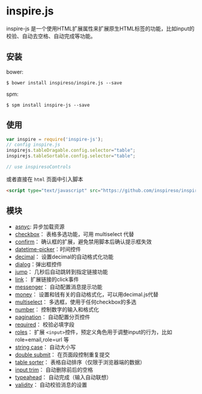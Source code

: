 # inspire.js

inspire-js 是一个使用HTML扩展属性来扩展原生HTML标签的功能，比如input的校验、自动去空格、自动完成等功能。


## 安装

bower:
```
$ bower install inspireso/inspire.js --save
```

spm:
```
$ spm install inspire-js --save
```

## 使用

```js
var inspire = require('inspire-js');
// config inspire.js
inspirejs.tableDragable.config.selector="table";
inspirejs.tableSortable.config.selector="table";

// use inspiresoControls
```
或者直接在 `html` 页面中引入脚本

```html
<script type="text/javascript" src="https://github.com/inspireso/inspire.js/tree/master/dist/inspire-js/x.x.x/inspire.js"></script>
```

## 模块

- [asnyc](./doc/asnyc.js.md): 异步加载资源
- [checkbox](./doc/checkbox.js.md)： 表格多选功能，可用 multiselect 代替
- [confirm](./doc/confirm.js.md)： 确认框的扩展，避免禁用脚本后确认提示框失效
- [datetime-picker](./doc/datetime-picker.js.md)：时间控件
- [decimal](./doc/decimal.js.md)： 设置decimal的自动格式化功能
- [dialog](./doc/dialog.js.md)：弹出框控件
- [jump](./doc/jump.js.md)： 几秒后自动跳转到指定链接功能
- [link](./doc/link.js.md)： 扩展链接的click事件
- [messenger](./doc/messenger.js.md)： 自动配置消息提示功能
- [money](./doc/money.js.md)： 设置和钱有关的自动格式化，可以用decimal.js代替
- [multiselect](https://github.com/inspireso/inspire.js/tree/master/doc/multiselect.js.md)： 多选框，使用于任何checkbox的多选
- [number](./doc/number.js.md)： 控制数字的输入和格式化
- [pagination](./doc/pagination.js.md)： 自动配置分页控件
- [required](./doc/required.js.md)： 校验必填字段
- [roles](./doc/roles.js.md)： 扩展 `<input>`控件，预定义角色用于调整input的行为，比如role=email,role=url 等
- [string case](./doc/string-case.js.md)： 自动大小写
- [double submit](./doc/submit.js.md)： 在页面段控制重复提交
- [table sorter](./doc/table-sorter.js.md)： 表格自动排序（仅限于浏览器端的数据）
- [input trim](./doc/trim.js.md)： 自动删除前后的空格
- [typeahead](./doc/typeahead.js.md)： 自动完成（输入自动联想）
- [validity](./doc/validity.js.md)： 自动校验消息的设置